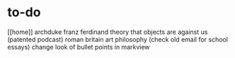 # to-do

[[home]]
archduke franz ferdinand
theory that objects are against us (patented podcast)
roman britain
art
philosophy (check old email for school essays)
change look of bullet points in markview
